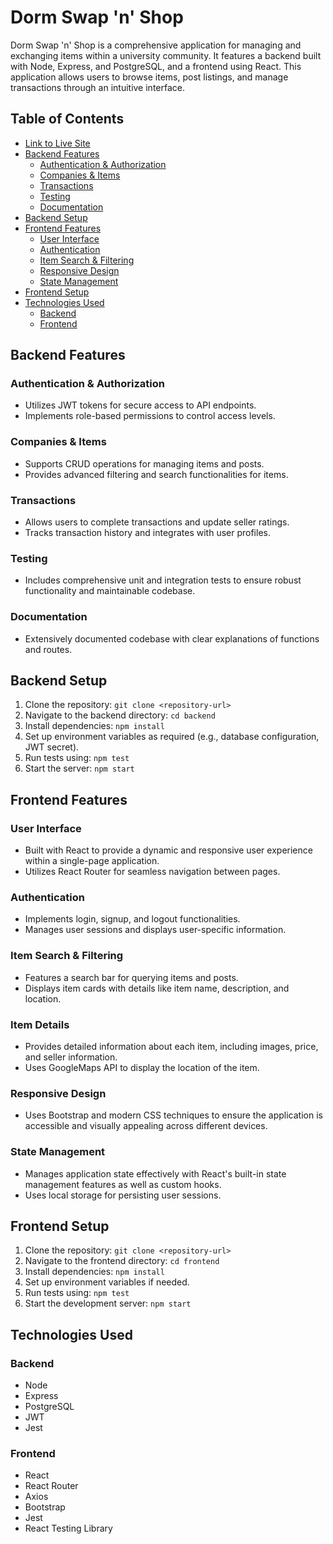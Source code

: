 # Dorm Swap 'n' Shop

Dorm Swap 'n' Shop is a comprehensive application for managing and exchanging items within a university community. It features a backend built with Node, Express, and PostgreSQL, and a frontend using React. This application allows users to browse items, post listings, and manage transactions through an intuitive interface.

## Table of Contents

- [Link to Live Site](https://dorm-swap-n-shop-frontend.onrender.com/)
- [Backend Features](#backend-features)
  - [Authentication \& Authorization](#authentication--authorization)
  - [Companies \& Items](#companies--items)
  - [Transactions](#transactions)
  - [Testing](#testing)
  - [Documentation](#documentation)
- [Backend Setup](#backend-setup)
- [Frontend Features](#frontend-features)
  - [User Interface](#user-interface)
  - [Authentication](#authentication)
  - [Item Search \& Filtering](#item-search--filtering)
  - [Responsive Design](#responsive-design)
  - [State Management](#state-management)
- [Frontend Setup](#frontend-setup)
- [Technologies Used](#technologies-used)
  - [Backend](#backend)
  - [Frontend](#frontend)

## Backend Features

### Authentication & Authorization

- Utilizes JWT tokens for secure access to API endpoints.
- Implements role-based permissions to control access levels.

### Companies & Items

- Supports CRUD operations for managing items and posts.
- Provides advanced filtering and search functionalities for items.

### Transactions

- Allows users to complete transactions and update seller ratings.
- Tracks transaction history and integrates with user profiles.

### Testing

- Includes comprehensive unit and integration tests to ensure robust functionality and maintainable codebase.

### Documentation

- Extensively documented codebase with clear explanations of functions and routes.

## Backend Setup

1. Clone the repository: `git clone <repository-url>`
2. Navigate to the backend directory: `cd backend`
3. Install dependencies: `npm install`
4. Set up environment variables as required (e.g., database configuration, JWT secret).
5. Run tests using: `npm test`
6. Start the server: `npm start`

## Frontend Features

### User Interface

- Built with React to provide a dynamic and responsive user experience within a single-page application.
- Utilizes React Router for seamless navigation between pages.

### Authentication

- Implements login, signup, and logout functionalities.
- Manages user sessions and displays user-specific information.

### Item Search & Filtering

- Features a search bar for querying items and posts.
- Displays item cards with details like item name, description, and location.

### Item Details

- Provides detailed information about each item, including images, price, and seller information.
- Uses GoogleMaps API to display the location of the item.

### Responsive Design

- Uses Bootstrap and modern CSS techniques to ensure the application is accessible and visually appealing across different devices.

### State Management

- Manages application state effectively with React's built-in state management features as well as custom hooks.
- Uses local storage for persisting user sessions.

## Frontend Setup

1. Clone the repository: `git clone <repository-url>`
2. Navigate to the frontend directory: `cd frontend`
3. Install dependencies: `npm install`
4. Set up environment variables if needed.
5. Run tests using: `npm test`
6. Start the development server: `npm start`

## Technologies Used

### Backend

- Node
- Express
- PostgreSQL
- JWT
- Jest

### Frontend

- React
- React Router
- Axios
- Bootstrap
- Jest
- React Testing Library
